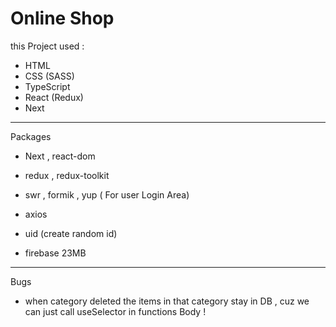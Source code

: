 # Online Shop

this Project used :

- HTML
- CSS (SASS)
- TypeScript
- React (Redux)
- Next

---

Packages

- Next , react-dom
- redux , redux-toolkit
- swr , formik , yup ( For user Login Area)
- axios

- uid (create random id)
- firebase 23MB

---

Bugs

- when category deleted the items in that category stay in DB , cuz we can just call useSelector in functions Body !
